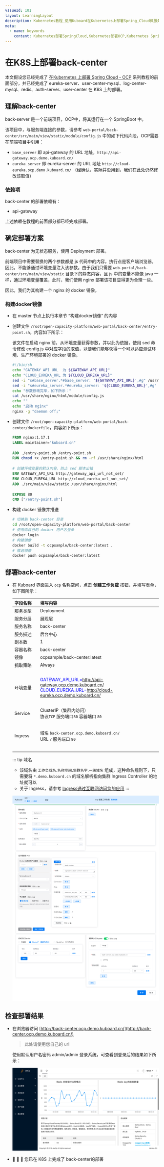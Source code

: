 ```yaml
---
vssueId: 101
layout: LearningLayout
description: Kubernetes教程_使用Kuboard在Kubernetes上部署Spring_Cloud微服务平台OCP_open_capacity_platform微服务能力开放平台_部署back-center
meta:
  - name: keywords
    content: Kubernetes部署SpringCloud,Kubernetes部署OCP,Kubernetes Spring Cloud
---
```


# 在K8S上部署back-center

本文假设您已经完成了 [在Kubernetes 上部署 Spring Cloud - OCP](./) 系列教程的前面部分，并已经完成了 eureka-server、user-center-mysql、log-center-mysql、redis、auth-server、user-center 在 K8S 上的部署。

## 理解back-center

back-server 是一个前端项目，OCP中，将其运行在一个 SpringBoot 中。

该项目中，与服务端连接的参数，请参考 `web-portal/back-center/src/main/view/static/module/config.js` 中的如下代码片段，OCP需要在前端项目中引用：
* `base_server` 即 api-gateway 的 URL 地址，`http://api-gateway.ocp.demo.kuboard.cn/`
* `eureka_server` 即 eureka-server 的 URL 地址 `http://cloud-eureka.ocp.demo.kuboard.cn/` （经确认，实际并没用到，我们在此处仍然修改该取值）

### 依赖项

back-center 的部署依赖有：
* api-gateway

上述依赖在教程的前面部分都已经完成部署。

## 确定部署方案

back-center 为无状态服务，使用 Deployment 部署。

前端项目中需要替换的两个参数都是 js 代码中的内容，执行点是客户端浏览器，因此，不能够通过环境变量注入该参数。由于我们只需要 `web-portal/back-center/src/main/view/static` 目录下的静态内容，且 js 中的变量不能像 java 一样，通过环境变量覆盖，此时，我们使用 nginx 部署该项目显得更为合理一些。

因此，我们为其构建一个 nginx 的 docker 镜像。

### 构建docker镜像

* 在 master 节点上执行本章节 “构建docker镜像” 的内容

* 创建文件 `/root/open-capacity-platform/web-portal/back-center/entry-point.sh`，内容如下所示：

  该文件在启动 nginx 前，从环境变量获得参数，并以此为依据，使用 sed 命令修改 config.js 中对应字段的取值，以便我们能够获得一个可以适应测试环境、生产环境部署的 docker 镜像。

  ``` sh
  #!/bin/sh
  echo "GATEWAY_API_URL  为 ${GATEWAY_API_URL}"
  echo "CLOUD_EUREKA_URL 为 ${CLOUD_EUREKA_URL}"
  sed -i "s#base_server.*#base_server: '${GATEWAY_API_URL}',#g" /usr/share/nginx/html/module/config.js
  sed -i "s#eureka_server.*#eureka_server: '${CLOUD_EUREKA_URL}',#g" /usr/share/nginx/html/module/config.js
  echo "参数修改完毕，如下所示："
  cat /usr/share/nginx/html/module/config.js
  echo ""
  echo "启动 nginx"
  nginx -g "daemon off;"
  ```

* 创建文件 `/root/open-capacity-platform/web-portal/back-center/dockerfile`，内容如下所示：

  ``` dockerfile
  FROM nginx:1.17.1
  LABEL maintainer="kuboard.cn"

  ADD ./entry-point.sh /entry-point.sh
  RUN chmod +x /entry-point.sh && rm -rf /usr/share/nginx/html

  # 创建环境变量的默认内容，防止 sed 脚本出错
  ENV GATEWAY_API_URL http://gateway_api_url_not_set/
  ENV CLOUD_EUREKA_URL http://cloud_eureka_url_not_set/
  ADD ./src/main/view/static /usr/share/nginx/html

  EXPOSE 80
  CMD ["/entry-point.sh"]
  ```

* 构建 docker 镜像并推送

  ``` sh
  # 切换到 back-center 目录
  cd /root/open-capacity-platform/web-portal/back-center
  # 使用你自己的 docker 用户名登录
  docker login
  # 构建镜像
  docker build -t ocpsample/back-center:latest .
  # 推送镜像
  docker push ocpsample/back-center:latest
  ```


## 部署back-center

* 在 Kuboard 界面进入 `ocp` 名称空间，点击 **创建工作负载** 按钮，并填写表单，如下图所示：

  | 字段名称 | 填写内容                                                     | 备注                                        |
  | -------- | ------------------------------------------------------------ | ------------------------------------------- |
  | <div style="min-width:70px;">服务类型</div> | Deployment                                                   |                                             |
  | 服务分层 | 展现层                                                       |                                             |
  | 服务名称 | back-center                                                 |                                             |
  | 服务描述 | 后台中心                                                     |                                             |
  | 副本数   | 1                                                            |                                             |
  | 容器名称 | back-center                                                 |                                             |
  | 镜像     | ocpsample/back-center:latest                                 |                                             |
  | 抓取策略 | Always                                                       |                                             |
  | 环境变量 | <div style="min-width: 400px;"><font color="blue">GATEWAY_API_URL=</font>http://api-gateway.ocp.demo.kuboard.cn/<br /><font color="blue">CLOUD_EUREKA_URL=</font>http://cloud-eureka.ocp.demo.kuboard.cn/</div> | 填入 kuboard 时<br/>环境变量名后面不带 `=`<br/> |
  | Service  | ClusterIP（集群内访问）<br />协议`TCP` 服务端口`80` 容器端口 `80` |                                             |
  | Ingress  | 域名 `back-center.ocp.demo.kuboard.cn/`<br />URL `/` 服务端口 `80` | 请使用您自己的Ingress域名                                        |

  ::: tip 域名
  * 该域名由 `工作负载名`.`名称空间`.`集群名字`.`一级域名` 组成，这种命名规则下，只需要将 `*.demo.kuboard.cn` 的域名解析指向集群 Ingress Controller 的地址就可以
  * 关于 Ingress，请参考 [Ingress通过互联网访问您的应用](/learning/k8s-intermediate/service/ingress.html)
  :::

  ![Kubernetes教程_部署SpringCloud微服务_OCP_back-center](./back-center.assets/image-20190930230236651.png)
  


## 检查部署结果

* 在浏览器访问 [http://back-center.ocp.demo.kuboard.cn/](http://back-center.ocp.demo.kuboard.cn/)
  > 此处请使用您自己的 url

  使用默认用户名密码 admin/admin 登录系统，可查看到登录后的结果如下所示：

  ![Kubernetes教程_部署SpringCloud微服务_OCP_back-center_检查部署结果](./back-center.assets/image-20191001085338024.png)

* :tada: :tada: :tada: 您已在 K8S 上完成了 back-center的部署
